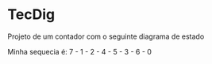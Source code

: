 # TecDig
Projeto de um contador com o seguinte diagrama de estado



Minha sequecia é: 
7 - 1 - 2 - 4 - 5 - 3 - 6 - 0
